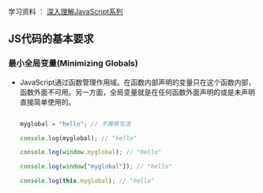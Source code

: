 学习资料 ： [深入理解JavaScript系列](http://www.kancloud.cn/kancloud/deep-understand-javascript/43686)

## JS代码的基本要求

### 最小全局变量(Minimizing Globals)

* JavaScript通过函数管理作用域。在函数内部声明的变量只在这个函数内部，函数外面不可用。另一方面，全局变量就是在任何函数外面声明的或是未声明直接简单使用的。

	```javascript

	myglobal = "hello"; // 不推荐写法

	console.log(myglobal); // "hello"

	console.log(window.myglobal); // "hello"

	console.log(window["myglobal"]); // "hello"

	console.log(this.myglobal); // "hello"

	```
